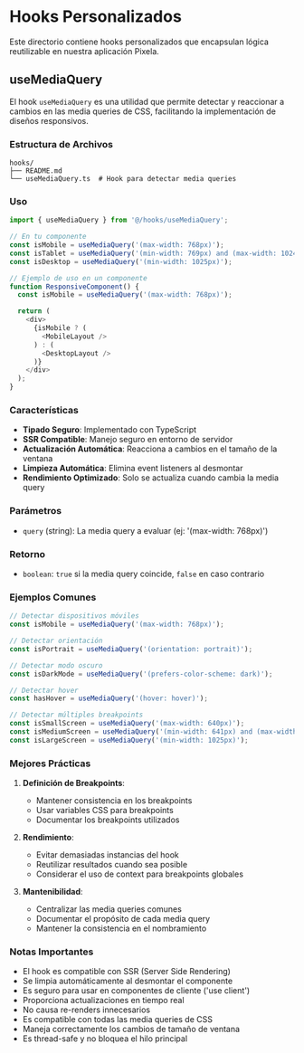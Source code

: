 # Hooks Personalizados

Este directorio contiene hooks personalizados que encapsulan lógica reutilizable en nuestra aplicación Pixela.

## useMediaQuery

El hook `useMediaQuery` es una utilidad que permite detectar y reaccionar a cambios en las media queries de CSS, facilitando la implementación de diseños responsivos.

### Estructura de Archivos

```
hooks/
├── README.md
└── useMediaQuery.ts  # Hook para detectar media queries
```

### Uso

```typescript
import { useMediaQuery } from '@/hooks/useMediaQuery';

// En tu componente
const isMobile = useMediaQuery('(max-width: 768px)');
const isTablet = useMediaQuery('(min-width: 769px) and (max-width: 1024px)');
const isDesktop = useMediaQuery('(min-width: 1025px)');

// Ejemplo de uso en un componente
function ResponsiveComponent() {
  const isMobile = useMediaQuery('(max-width: 768px)');

  return (
    <div>
      {isMobile ? (
        <MobileLayout />
      ) : (
        <DesktopLayout />
      )}
    </div>
  );
}
```

### Características

- **Tipado Seguro**: Implementado con TypeScript
- **SSR Compatible**: Manejo seguro en entorno de servidor
- **Actualización Automática**: Reacciona a cambios en el tamaño de la ventana
- **Limpieza Automática**: Elimina event listeners al desmontar
- **Rendimiento Optimizado**: Solo se actualiza cuando cambia la media query

### Parámetros

- `query` (string): La media query a evaluar (ej: '(max-width: 768px)')

### Retorno

- `boolean`: `true` si la media query coincide, `false` en caso contrario

### Ejemplos Comunes

```typescript
// Detectar dispositivos móviles
const isMobile = useMediaQuery('(max-width: 768px)');

// Detectar orientación
const isPortrait = useMediaQuery('(orientation: portrait)');

// Detectar modo oscuro
const isDarkMode = useMediaQuery('(prefers-color-scheme: dark)');

// Detectar hover
const hasHover = useMediaQuery('(hover: hover)');

// Detectar múltiples breakpoints
const isSmallScreen = useMediaQuery('(max-width: 640px)');
const isMediumScreen = useMediaQuery('(min-width: 641px) and (max-width: 1024px)');
const isLargeScreen = useMediaQuery('(min-width: 1025px)');
```

### Mejores Prácticas

1. **Definición de Breakpoints**:
   - Mantener consistencia en los breakpoints
   - Usar variables CSS para breakpoints
   - Documentar los breakpoints utilizados

2. **Rendimiento**:
   - Evitar demasiadas instancias del hook
   - Reutilizar resultados cuando sea posible
   - Considerar el uso de context para breakpoints globales

3. **Mantenibilidad**:
   - Centralizar las media queries comunes
   - Documentar el propósito de cada media query
   - Mantener la consistencia en el nombramiento

### Notas Importantes

- El hook es compatible con SSR (Server Side Rendering)
- Se limpia automáticamente al desmontar el componente
- Es seguro para usar en componentes de cliente ('use client')
- Proporciona actualizaciones en tiempo real
- No causa re-renders innecesarios
- Es compatible con todas las media queries de CSS
- Maneja correctamente los cambios de tamaño de ventana
- Es thread-safe y no bloquea el hilo principal 